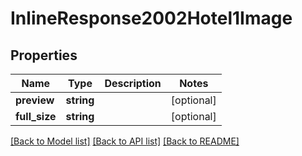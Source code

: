 # InlineResponse2002Hotel1Image

## Properties
Name | Type | Description | Notes
------------ | ------------- | ------------- | -------------
**preview** | **string** |  | [optional] 
**full_size** | **string** |  | [optional] 

[[Back to Model list]](../../README.md#documentation-for-models) [[Back to API list]](../../README.md#documentation-for-api-endpoints) [[Back to README]](../../README.md)

